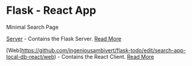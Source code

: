 # Flask - React App

Minimal Search Page


[Server](https://github.com/ingeniousambivert/flask-todo/edit/search-app-local-db-react/server) - Contains the Flask Server. 
[Read More](https://github.com/ingeniousambivert/flask-todo/edit/search-app-local-db-react/server#readme)


[Web]https://github.com/ingeniousambivert/flask-todo/edit/search-app-local-db-react/web) - Contains the React Client. 
[Read More](https://github.com/ingeniousambivert/flask-todo/edit/search-app-local-db-react/web#readme)
